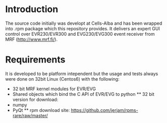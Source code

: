 # Introduction
The source code initially was developt at Cells-Alba and has been wrapped into .rpm package which this repository provides. It delivers an expert GUI control over EVR230/EVR300 and EVG230/EVG300 event receiver from MRF (http://www.mrf.fi/).

# Requirements
It is developed to be platform intependent but the usage and tests always were done on 32bit Linux (Centos6) with the following:
* 32 bit MRF kernel modules for EVR/EVG
* Shared objects which bind the C API of EVR/EVG to python
** 32 bit version for download:
* numpy
* PyQt
** rpm download site: https://github.com/jerjam/rpms-rare/raw/master/
